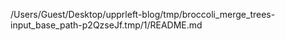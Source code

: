 /Users/Guest/Desktop/upprleft-blog/tmp/broccoli_merge_trees-input_base_path-p2QzseJf.tmp/1/README.md